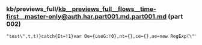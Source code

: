 ### kb/previews_full/kb__previews_full__flows__time-first__master-only@auth.har.part001.md.part001.md (part 002)

```md
"test\",t,t)}catch{Et=!1}var Oe={useG:!0},nt={},ce={},ae=new RegExp(\"^\"+wt+\"(\\\\w+)(tr
```

```
